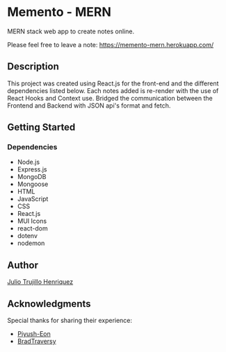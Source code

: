 # Memento - MERN

MERN stack web app to create notes online.

Please feel free to leave a note: https://memento-mern.herokuapp.com/

## Description

This project was created using React.js for the front-end and the different dependencies listed below.
Each notes added is re-render with the use of React Hooks and Context use. 
Bridged the communication between the Frontend and Backend with JSON api's format and fetch.


## Getting Started

### Dependencies

* Node.js
* Express.js
* MongoDB
* Mongoose
* HTML
* JavaScript
* CSS
* React.js
* MUI Icons
* react-dom
* dotenv
* nodemon

## Author

[Julio Trujillo Henriquez](https://www.linkedin.com/in/juliotrujilloh/)

## Acknowledgments

Special thanks for sharing their experience:
* [Piyush-Eon](https://github.com/piyush-eon/notezipper)
* [BradTraversy](https://github.com/bradtraversy/mern_shopping_list)
